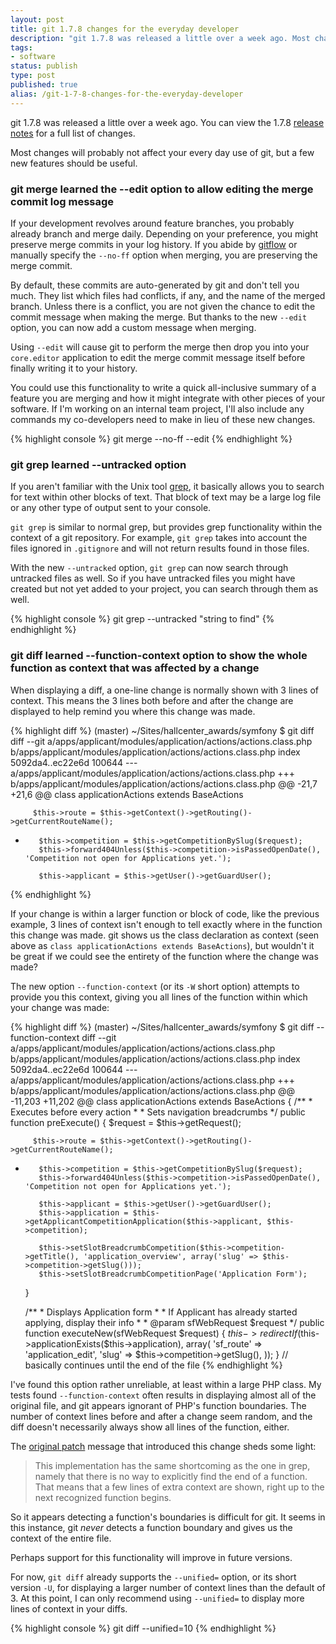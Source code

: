 ```yaml
---
layout: post
title: git 1.7.8 changes for the everyday developer
description: "git 1.7.8 was released a little over a week ago. Most changes will probably not affect your every day use of git, but a few new features should be useful."
tags:
- software
status: publish
type: post
published: true
alias: /git-1-7-8-changes-for-the-everyday-developer
---
```

git 1.7.8 was released a little over a week ago. You can view the 1.7.8 [release notes](https://raw.github.com/gitster/git/master/Documentation/RelNotes/1.7.8.txt) for a full list of changes.

Most changes will probably not affect your every day use of git, but a few new features should be useful.

### git merge learned the --edit option to allow editing the merge commit log message

If your development revolves around feature branches, you probably already branch and merge daily. Depending on your preference, you might preserve merge commits in your log history. If you abide by [gitflow](http://nvie.com/posts/a-successful-git-branching-model/) or manually specify the `--no-ff` option when merging, you are preserving the merge commit.

By default, these commits are auto-generated by git and don't tell you much. They list which files had conflicts, if any, and the name of the merged branch. Unless there is a conflict, you are not given the chance to edit the commit message when making the merge. But thanks to the new `--edit` option, you can now add a custom message when merging.

Using `--edit` will cause git to perform the merge then drop you into your `core.editor` application to edit the merge commit message itself before finally writing it to your history.

You could use this functionality to write a quick all-inclusive summary of a feature you are merging and how it might integrate with other pieces of your software. If I'm working on an internal team project, I'll also include any commands my co-developers need to make in lieu of these new changes.

{% highlight console %}
git merge --no-ff --edit
{% endhighlight %}

### git grep learned --untracked option

If you aren't familiar with the Unix tool [grep](http://en.wikipedia.org/wiki/Grep), it basically allows you to search for text within other blocks of text. That block of text may be a large log file or any other type of output sent to your console.

`git grep` is similar to normal grep, but provides grep functionality within the context of a git repository. For example, `git grep` takes into account the files ignored in `.gitignore` and will not return results found in those files.

With the new `--untracked` option, `git grep` can now search through untracked files as well. So if you have untracked files you might have created but not yet added to your project, you can search through them as well.

{% highlight console %}
git grep --untracked "string to find"
{% endhighlight %}

### git diff learned --function-context option to show the whole function as context that was affected by a change

When displaying a diff, a one-line change is normally shown with 3 lines of context. This means the 3 lines both before and after the change are displayed to help remind you where this change was made.

{% highlight diff %}
 (master) ~/Sites/hallcenter_awards/symfony $ git diff
diff --git a/apps/applicant/modules/application/actions/actions.class.php b/apps/applicant/modules/application/actions/actions.class.php
index 5092da4..ec22e6d 100644
--- a/apps/applicant/modules/application/actions/actions.class.php
+++ b/apps/applicant/modules/application/actions/actions.class.php
@@ -21,7 +21,6 @@ class applicationActions extends BaseActions
 
         $this->route = $this->getContext()->getRouting()->getCurrentRouteName();
 
-        $this->competition = $this->getCompetitionBySlug($request);
         $this->forward404Unless($this->competition->isPassedOpenDate(), 'Competition not open for Applications yet.');
 
         $this->applicant = $this->getUser()->getGuardUser();
{% endhighlight %}

If your change is within a larger function or block of code, like the previous example, 3 lines of context isn't enough to tell exactly where in the function this change was made. git shows us the class declaration as context (seen above as `class applicationActions extends BaseActions`), but wouldn't it be great if we could see the entirety of the function where the change was made?

The new option `--function-context` (or its `-W` short option) attempts to provide you this context, giving you all lines of the function within which your change was made:

{% highlight diff %}
 (master) ~/Sites/hallcenter_awards/symfony $ git diff --function-context
diff --git a/apps/applicant/modules/application/actions/actions.class.php b/apps/applicant/modules/application/actions/actions.class.php
index 5092da4..ec22e6d 100644
--- a/apps/applicant/modules/application/actions/actions.class.php
+++ b/apps/applicant/modules/application/actions/actions.class.php
@@ -11,203 +11,202 @@
 class applicationActions extends BaseActions
 {
     /**
      * Executes before every action
      *
      * Sets navigation breadcrumbs
      */
     public function preExecute()
     {
         $request = $this->getRequest();

         $this->route = $this->getContext()->getRouting()->getCurrentRouteName();

-        $this->competition = $this->getCompetitionBySlug($request);
         $this->forward404Unless($this->competition->isPassedOpenDate(), 'Competition not open for Applications yet.');
 
         $this->applicant = $this->getUser()->getGuardUser();
         $this->application = $this->getApplicantCompetitionApplication($this->applicant, $this->competition);

         $this->setSlotBreadcrumbCompetition($this->competition->getTitle(), 'application_overview', array('slug' => $this->competition->getSlug()));
         $this->setSlotBreadcrumbCompetitionPage('Application Form');
     }
 
     /**
      * Displays Application form
      *
      * If Applicant has already started applying, display their info
      *
      * @param sfWebRequest $request
      */
     public function executeNew(sfWebRequest $request)
     {
         $this->redirectIf($this->applicationExists($this->application), array(
             'sf_route' => 'application_edit',
             'slug' => $this->competition->getSlug(),
         ));
    }
    // basically continues until the end of the file
{% endhighlight %}

I've found this option rather unreliable, at least within a large PHP class. My tests found `--function-context` often results in displaying almost all of the original file, and git appears ignorant of PHP's function boundaries. The number of context lines before and after a change seem random, and the diff doesn't necessarily always show all lines of the function, either.

The [original patch](http://permalink.gmane.org/gmane.comp.version-control.git/183199) message that introduced this change sheds some light:

> This implementation has the same shortcoming as the one in grep, namely that there is no way to explicitly find the end of a function. That means that a few lines of extra context are shown, right up to the next recognized function begins.

So it appears detecting a function's boundaries is difficult for git. It seems in this instance, git *never* detects a function boundary and gives us the context of the entire file.

Perhaps support for this functionality will improve in future versions.

For now, `git diff` already supports the `--unified=` option, or its short version `-U`, for displaying a larger number of context lines than the default of 3. At this point, I can only recommend using `--unified=` to display more lines of context in your diffs.

{% highlight console %}
git diff --unified=10
{% endhighlight %}
